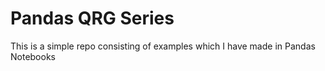# Pandas QRG Series


This is a simple repo consisting of examples which I have made in Pandas Notebooks
